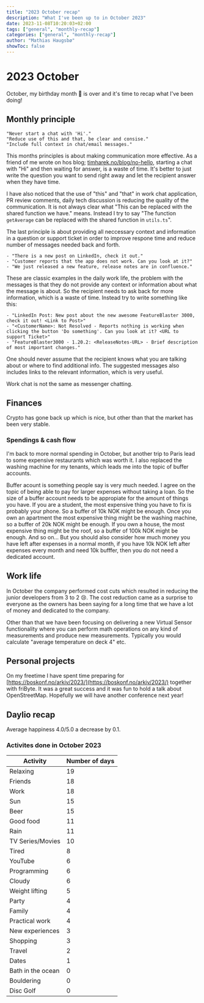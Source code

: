 ```yaml
---
title: "2023 October recap"
description: "What I've been up to in October 2023"
date: 2023-11-08T10:20:03+02:00
tags: ["general", "monthly-recap"]
categories: ["general", "monthly-recap"]
author: "Mathias Haugsbø"
showToc: false
---
```


# 2023 October

October, my birthday month 🎉 is over and it's time to recap what I've been doing!

## Monthly principle

    "Never start a chat with 'Hi'."
    "Reduce use of this and that, be clear and consise."
    "Include full context in chat/email messages."

This months principles is about making communication more effective.
As a friend of me wrote on hos blog; [timharek.no/blog/no-hello](https://timharek.no/blog/no-hello), starting a chat with "Hi" and then waiting for answer, is a waste of time. It's better to just write the question you want to send right away and let the recipient answer when they have time.

I have also noticed that the use of "this" and "that" in work chat application, PR review comments, daily tech discussion is reducing the quality of the communication.
It is not always clear what "This can be replaced with the shared function we have." means. Instead I try to say "The function `getAverage` can be replaced with the shared function in `utils.ts`".

The last principle is about providing all neccessary context and information in a question or support ticket in order to improve respone time and reduce number of messages needed back and forth.

    - "There is a new post on LinkedIn, check it out."
    - "Customer reports that the app does not work. Can you look at it?"
    - "We just released a new feature, release notes are in confluence."

These are classic examples in the daily work life, the problem with the messages is that they do not provide any context or information about what the message is about. So the recipient needs to ask back for more information, which is a waste of time. Instead try to write something like this:

    - "LinkedIn Post: New post about the new awesome FeatureBlaster 3000, check it out! <Link to Post>"
    - "<CustomerName>: Not Resolved - Reports nothing is working when clicking the button 'Do something'. Can you look at it? <URL to support Ticket>"
    - "FeatureBlaster3000 - 1.20.2: <ReleaseNotes-URL> - Brief description of most important changes."

One should never assume that the recipient knows what you are talking about or where to find additional info. The suggested messages also includes links to the relevant information, which is very useful.

Work chat is not the same as messenger chatting.

## Finances

Crypto has gone back up which is nice, but other than that the market has been very stable.

### Spendings & cash flow

I'm back to more normal spending in October, but another trip to Paris lead to some expensive restaurants which was worth it. I also replaced the washing machine for my tenants, which leads me into the topic of buffer accounts.

Buffer acount is something people say is very much needed. I agree on the topic of being able to pay for larger expenses without taking a loan. So the size of a buffer account needs to be appropiate for the amount of things you have. If you are a student, the most expensive thing you have to fix is probably your phone. So a buffer of 10k NOK might be enough. Once you own an apartment the most expensive thing might be the washing machine, so a buffer of 20k NOK might be enough. If you own a house, the most expensive thing might be the roof, so a buffer of 100k NOK might be enough. And so on... But you should also consider how much money you have left after expenses in a normal month, if you have 10k NOK left after expenses every month and need 10k bufffer, then you do not need a dedicated account.

## Work life

In October the company performed cost cuts which resulted in reducing the junior developers from 3 to 2 😢. The cost reduction came as a surprise to everyone as the owners has been saying for a long time that we have a lot of money and dedicated to the company.

Other than that we have been focusing on delivering a new Virtual Sensor functionality where you can perform math operations on any kind of measurements and produce new measurements. Typically you would calculate "average temperature on deck 4" etc.

## Personal projects

On my freetime I have spent time preparing for [https://boskonf.no/arkiv/2023/](https://boskonf.no/arkiv/2023/) together with friByte. It was a great success and it was fun to hold a talk about OpenStreetMap. Hopefully we will have another conference next year!

## Daylio recap

Average happiness 4.0/5.0 a decrease by 0.1.

### Activites done in October 2023

| Activity          | Number of days |
| ----------------- | -------------- |
| Relaxing          | 19             |
| Friends           | 18             |
| Work              | 18             |
| Sun               | 15             |
| Beer              | 15             |
| Good food         | 11             |
| Rain              | 11             |
| TV Series/Movies  | 10             |
| Tired             | 8              |
| YouTube           | 6              |
| Programming       | 6              |
| Cloudy            | 6              |
| Weight lifting    | 5              |
| Party             | 4              |
| Family            | 4              |
| Practical work    | 4              |
| New experiences   | 3              |
| Shopping          | 3              |
| Travel            | 2              |
| Dates             | 1              |
| Bath in the ocean | 0              |
| Bouldering        | 0              |
| Disc Golf         | 0              |

